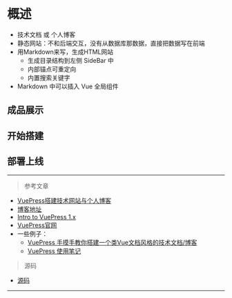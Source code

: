 # 概述

- 技术文档 或 个人博客
- 静态网站：不和后端交互，没有从数据库那数据，直接把数据写在前端
- 用Markdown来写，生成HTML网站
  - 生成目录结构到左侧 SideBar 中
  - 内部锚点可重定向
  - 内置搜索关键字
- Markdown 中可以插入 Vue 全局组件

## 成品展示

## 开始搭建

## 部署上线

---

> 参考文章

- [VuePress搭建技术网站与个人博客](https://www.jianshu.com/p/37509da5a020)
- [博客地址](https://nan-gong.github.io/tech/interview)
- [Intro to VuePress 1.x](https://ulivz.com/2019/06/09/intro-to-vuepress-1-x/)
- [VuePress官网](https://links.jianshu.com/go?to=https%3A%2F%2Fwww.vuepress.cn%2F)
- 一些例子：
  - [VuePress 手摸手教你搭建一个类Vue文档风格的技术文档/博客](https://segmentfault.com/a/1190000016333850)
  - [VuePress 使用笔记](https://juejin.cn/post/6916459919193571342/)

> 源码

- [源码](https://github.com/nan-gong/vuepress-demo)

---
